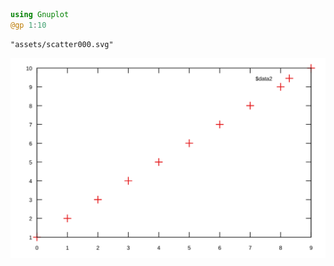 


```julia
using Gnuplot
@gp 1:10
```


```
"assets/scatter000.svg"
```


![](assets/scatter000.svg)

